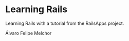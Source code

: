 Learning Rails
==

Learning Rails with a tutorial from the RailsApps project.

Álvaro Felipe Melchor
